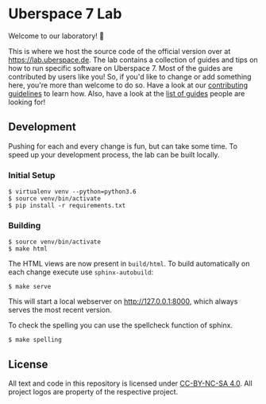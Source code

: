 # Uberspace 7 Lab

Welcome to our laboratory! :tada:

This is where we host the source code of the official version over at https://lab.uberspace.de. The lab contains a collection of guides and tips on how to run specific software on Uberspace 7. Most of the guides are contributed by users like you! So, if you'd like to change or add something here, you're more than welcome to do so. Have a look at our [contributing guidelines](CONTRIBUTING.md) to learn how. Also, have a look at the [list of guides](https://github.com/Uberspace/lab/issues?q=is%3Aopen+is%3Aissue+label%3Aguide) people are looking for!

## Development

Pushing for each and every change is fun, but can take some
time. To speed up your development process, the lab can
be built locally.

### Initial Setup

```shell
$ virtualenv venv --python=python3.6
$ source venv/bin/activate
$ pip install -r requirements.txt
```

### Building

```shell
$ source venv/bin/activate
$ make html
```

The HTML views are now present in `build/html`. To build automatically
on each change execute use `sphinx-autobuild`:

```
$ make serve
```

This will start a local webserver on http://127.0.0.1:8000, which
always serves the most recent version.

To check the spelling you can use the spellcheck function of sphinx.
```
$ make spelling
```


## License

All text and code in this repository is licensed under [CC-BY-NC-SA 4.0][].
All project logos are property of the respective project.

[CC-BY-NC-SA 4.0]: https://creativecommons.org/licenses/by-nc-sa/4.0/

